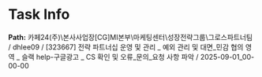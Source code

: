 # Task Info

**Path:** 카페24(주)\본사사업장\[CG]MI본부\마케팅센터\성장전략그룹\그로스파트너팀 / dhlee09 / [323667] 전략 파트너십 운영 및 관리 _ 예외 관리 및 대면_민감 협의 영역 _ 슬랙 help-구글광고 _ CS 확인 및 오류_문의_요청 사항 파악 / 2025-09-01_00-00-00

